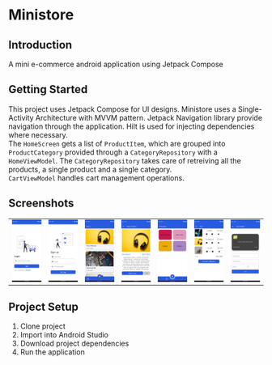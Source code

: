# Ministore

## Introduction
A mini e-commerce android application using Jetpack Compose

## Getting Started

This project uses Jetpack Compose for UI designs. Ministore uses a Single-Activity Architecture with MVVM pattern. Jetpack Navigation library provide navigation through the application. Hilt is used for injecting dependencies where necessary. <br>
The `HomeScreen` gets a list of `ProductItem`, which are grouped into `ProductCategory` provided through a `CategoryRepository` with a `HomeViewModel`. The `CategoryRepository` takes care of retreiving all the products, a single product and a single category.<br>
`CartViewModel` handles cart management operations.

## Screenshots
<table>
  <tr>
    <td>
      <img src="login.png" />
    </td>
    <td>
      <img src="signup.png" />
    </td>
    <td>
      <img src="home.png" />
    </td>
    <td>
      <img src="details.png" />
    </td>
    <td>
      <img src="categories.png" />
    </td>
    <td>
      <img src="cart.png" />
    </td>
    <td>
      <img src="card.png" />
    </td>
  </tr>
</table>

## Project Setup
1. Clone project <br>
2. Import into Android Studio <br>
3. Download project dependencies <br>
4. Run the application




